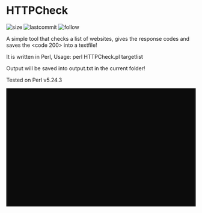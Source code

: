 # HTTPCheck
![size](https://img.shields.io/github/size/ak-wa/HTTPCheck/HTTPCheck.pl.svg)
![lastcommit](https://img.shields.io/github/last-commit/ak-wa/HTTPCheck.svg)
![follow](https://img.shields.io/github/followers/ak-wa.svg?label=Follow&style=social)

A simple tool that checks a list of websites, gives the response codes and saves the &lt;code 200> into a textfile!

It is written in Perl, Usage:
perl HTTPCheck.pl targetlist

Output will be saved into output.txt in the current folder!

Tested on Perl v5.24.3

![](preview.gif)
